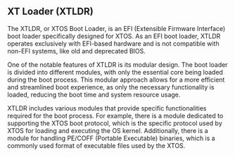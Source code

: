 ## XT Loader (XTLDR)
The XTLDR, or XTOS Boot Loader, is an EFI (Extensible Firmware Interface) boot loader specifically designed for XTOS.
As an EFI boot loader, XTLDR operates exclusively with EFI-based hardware and is not compatible with non-EFI systems,
like old and deprecated BIOS.

One of the notable features of XTLDR is its modular design. The boot loader is divided into different modules, with only
the essential core being loaded during the boot process. This modular approach allows for a more efficient and
streamlined boot experience, as only the necessary functionality is loaded, reducing the boot time and system resource
usage.

XTLDR includes various modules that provide specific functionalities required for the boot process. For example, there is
a module dedicated to supporting the XTOS boot protocol, which is the specific protocol used by XTOS for loading and
executing the OS kernel. Additionally, there is a module for handling PE/COFF (Portable Executable) binaries, which is
a commonly used format of executable files used by the XTOS.
